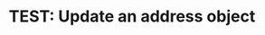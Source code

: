 ---
title: 'TEST: Update an address object'
excerpt: Update records of an address object
api:
  file: api.json
  operationId: address-update
hidden: false
---